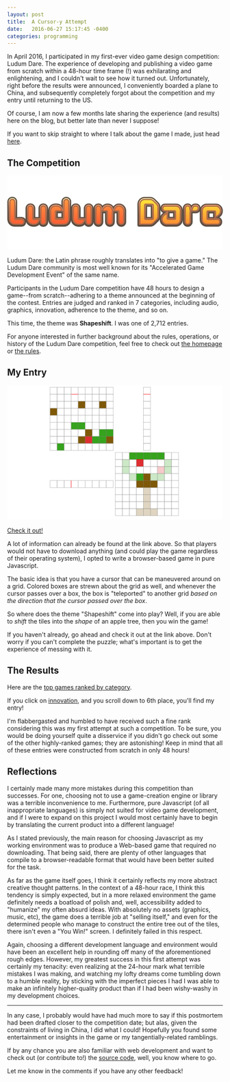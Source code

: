 ```yaml
---
layout: post
title:  A Cursor-y Attempt
date:   2016-06-27 15:17:45 -0400
categories: programming
---
```

In April 2016, I participated in my first-ever video game design competition: Ludum Dare. The experience of developing and publishing a video game from scratch within a 48-hour time frame (!) was exhilarating and enlightening, and I couldn't wait to see how it turned out. Unfortunately, right before the results were announced, I conveniently boarded a plane to China, and subsequently completely forgot about the competition and my entry until returning to the US.

Of course, I am now a few months late sharing the experience (and results) here on the blog, but better late than never I suppose!

If you want to skip straight to where I talk about the game I made, just head [here](#myentry).

## The Competition

![Ludum Dare logo](/assets/images/2016/06/ludum-dare-long.jpg)

Ludum Dare: the Latin phrase roughly translates into "to give a game." The Ludum Dare community is most well known for its "Accelerated Game Development Event" of the same name.

Participants in the Ludum Dare competition have 48 hours to design a game--from scratch--adhering to a theme announced at the beginning of the contest. Entries are judged and ranked in 7 categories, including audio, graphics, innovation, adherence to the theme, and so on.

This time, the theme was **Shapeshift**. I was one of 2,712 entries. 

For anyone interested in further background about the rules, operations, or history of the Ludum Dare competition, feel free to check out [the homepage](http://ludumdare.com/compo/) or [the rules](http://ludumdare.com/compo/rules/).

## My Entry <a id="myentry"></a>

![An in-progress session of my game](/assets/images/2016/06/Screenshot-from-2016-06-27-14-42-04.png)

[Check it out!](http://rnanoware.github.io/LD35/)

A lot of information can already be found at the link above. So that players would not have to download anything (and could play the game regardless of their operating system), I opted to write a browser-based game in pure Javascript. 

The basic idea is that you have a cursor that can be maneuvered around on a grid. Colored boxes are strewn about the grid as well, and whenever the cursor passes over a box, the box is "teleported" to another grid *based on the direction that the cursor passed over the box*.

So where does the theme "Shapeshift" come into play? Well, if you are able to *shift* the tiles into the *shape* of an apple tree, then you win the game!

If you haven't already, go ahead and check it out at the link above. Don't worry if you can't complete the puzzle; what's important is to get the experience of messing with it.

## The Results

Here are the [top games ranked by category](http://ludumdare.com/compo/ludum-dare-35/).

If you click on [innovation](http://ludumdare.com/compo/ludum-dare-35/?action=top&cat=Innovation), and you scroll down to 6th place, you'll find my entry!

I'm flabbergasted and humbled to have received such a fine rank considering this was my first attempt at such a competition. To be sure, you would be doing yourself quite a disservice if you didn't go check out some of the other highly-ranked games; they are astonishing! Keep in mind that all of these entries were constructed from scratch in only 48 hours!

## Reflections

I certainly made many more mistakes during this competition than successes. For one, choosing not to use a game-creation engine or library was a terrible inconvenience to me. Furthermore, pure Javascript (of all inappropriate languages) is simply not suited for video game development, and if I were to expand on this project I would most certainly have to begin by translating the current product into a different language! 

As I stated previously, the main reason for choosing Javascript as my working environment was to produce a Web-based game that required no downloading. That being said, there are plenty of other languages that compile to a browser-readable format that would have been better suited for the task.

As far as the game itself goes, I think it certainly reflects my more abstract creative thought patterns. In the context of a 48-hour race, I think this tendency is simply expected, but in a more relaxed environment the game definitely needs a boatload of polish and, well, accessibility added to "humanize" my often absurd ideas. With absolutely no assets (graphics, music, etc), the game does a terrible job at "selling itself," and even for the determined people who manage to construct the entire tree out of the tiles, there isn't even a "You Win!" screen. I definitely failed in this respect.

Again, choosing a different development language and environment would have been an excellent help in rounding off many of the aforementioned rough edges. However, my greatest success in this first attempt was certainly my tenacity: even realizing at the 24-hour mark what terrible mistakes I was making, and watching my lofty dreams come tumbling down to a humble reality, by sticking with the imperfect pieces I had I was able to make an infinitely higher-quality product than if I had been wishy-washy in my development choices. 

---

In any case, I probably would have had much more to say if this postmortem had been drafted closer to the competition date; but alas, given the constraints of living in China, I did what I could! Hopefully you found some entertainment or insights in the game or my tangentially-related ramblings.

If by any chance you are also familiar with web development and want to check out (or contribute to!) the [source code](https://github.com/RNanoware/LD35), well, you know where to go.

Let me know in the comments if you have any other feedback!
